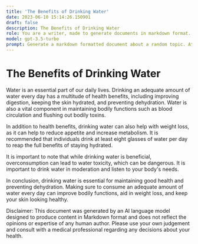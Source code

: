 ```yaml
---
title: 'The Benefits of Drinking Water'
date: 2023-06-10 15:14:26.150901
draft: false
description: The Benefits of Drinking Water
role: You are a writer, made to generate documents in markdown format. It is very important that all of the documents you generate are in valid markdown format.
model: gpt-3.5-turbo
prompt: Generate a markdown formatted document about a random topic. At the bottom, include a disclaimer explaining that the document was generated by you. The first line of the document should be the title. Make sure that the entire document is in proper markdown format, using a mix of various tags to make the document visually appealing.
---
```


# The Benefits of Drinking Water

Water is an essential part of our daily lives. Drinking an adequate amount of water every day has a multitude of health benefits, including improving digestion, keeping the skin hydrated, and preventing dehydration. Water is also a vital component in maintaining bodily functions such as blood circulation and flushing out bodily toxins. 

In addition to health benefits, drinking water can also help with weight loss, as it can help to reduce appetite and increase metabolism. It is recommended that individuals drink at least eight glasses of water per day to reap the full benefits of staying hydrated.

It is important to note that while drinking water is beneficial, overconsumption can lead to water toxicity, which can be dangerous. It is important to drink water in moderation and listen to your body's needs.

In conclusion, drinking water is essential for maintaining good health and preventing dehydration. Making sure to consume an adequate amount of water every day can improve bodily functions, aid in weight loss, and keep your skin looking healthy. 

Disclaimer: This document was generated by an AI language model designed to produce content in Markdown format and does not reflect the opinions or expertise of any human author. Please use your own judgement and consult with a medical professional regarding any decisions about your health.